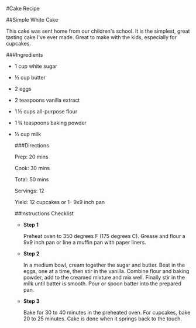 #Cake Recipe

##Simple White Cake

This cake was sent home from our children's school. It is the simplest, great tasting cake I've ever made. Great to make with the kids, especially for cupcakes.

###Ingredients

- 
  1 cup white sugar

- ½ cup butter

- 2 eggs

- 2 teaspoons vanilla extract

- 1 ½ cups all-purpose flour

- 1 ¾ teaspoons baking powder

- ½ cup milk

  ###Directions

  Prep: 20 mins

  Cook: 30 mins

  Total: 50 mins

  Servings: 12

  Yield: 12 cupcakes or 1- 9x9 inch pan

  

  ##Instructions Checklist

  - **Step 1**

    Preheat oven to 350 degrees F (175 degrees C). Grease and flour a 9x9 inch pan or line a muffin pan with paper liners.

  - **Step 2**

    In a medium bowl, cream together the sugar and butter. Beat in the eggs, one at a time, then stir in the vanilla. Combine flour and baking powder, add to the creamed mixture and mix well. Finally stir in the milk until batter is smooth. Pour or spoon batter into the prepared pan.

  - **Step 3**

    Bake for 30 to 40 minutes in the preheated oven. For cupcakes, bake 20 to 25 minutes. Cake is done when it springs back to the touch.